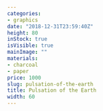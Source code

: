 ```yaml
---
categories:
- graphics
date: "2018-12-31T23:59:40Z"
height: 80
inStock: true
isVisible: true
mainImage: ""
materials:
- charcoal
- paper
price: 1000
slug: pulsation-of-the-earth
title: Pulsation of the Earth
width: 60
---
```


